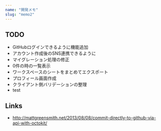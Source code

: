 ```yaml
---
name: "開発メモ"
slug: "memo2"
---
```


## TODO

- GitHubログインできるように機能追加
- アカウント作成後のSNS連携できるように
- マイグレーション処理の修正
- 0件の時の一覧表示
- ワークスペースのシートをまとめてエクスポート
- プロフィール画面作成
- クライアント側バリデーションの整理
- test

## Links

- http://mattgreensmith.net/2013/08/08/commit-directly-to-github-via-api-with-octokit/
